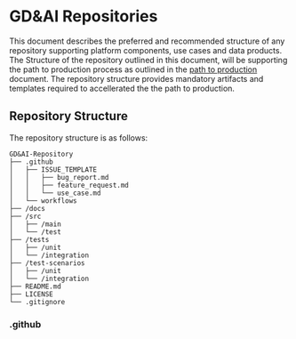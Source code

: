 # GD&AI Repositories

This document describes the preferred and recommended structure of any repository supporting platform components, use cases and data products. The Structure of the repository outlined in this document, will be supporting the path to production process as outlined in the [path to production](path-to-production.md) document.
The repository structure provides mandatory artifacts and templates required to accellerated the the path to production.

## Repository Structure

The repository structure is as follows:

```
GD&AI-Repository
├── .github
│   ├── ISSUE_TEMPLATE
│   │   ├── bug_report.md
│   │   ├── feature_request.md
│   │   └── use_case.md
│   └── workflows
├── /docs
├── /src
│   ├── /main
│   └── /test
├── /tests
│   ├── /unit
│   └── /integration
├── /test-scenarios
│   ├── /unit
│   └── /integration
├── README.md
├── LICENSE
└── .gitignore
```

### .github
